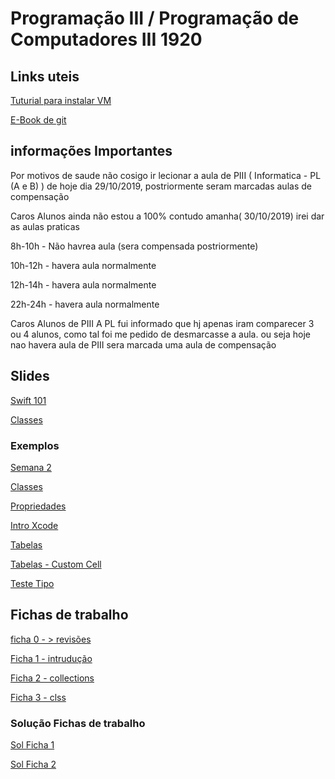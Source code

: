 # Programação III / Programação de Computadores III  1920 #

## Links uteis ##

[Tuturial para instalar VM](https://www.youtube.com/watch?v=lHCLFK2bDPM&t=186s)

[E-Book de git](https://git-scm.com/book/en/v2)






## informações Importantes ##

Por motivos de saude não cosigo ir lecionar a aula de PIII ( Informatica - PL (A e B) ) de hoje dia 29/10/2019, postriormente seram marcadas aulas de compensação 


Caros Alunos ainda não estou a 100% contudo amanha( 30/10/2019) irei dar as aulas praticas

8h-10h - Não havrea aula (sera compensada postriormente)

10h-12h - havera aula normalmente 

12h-14h - havera aula normalmente 

22h-24h - havera aula normalmente 


Caros Alunos de PIII A PL fui informado que hj apenas iram comparecer 3 ou 4 alunos, como tal foi me pedido de desmarcasse a aula. ou seja hoje nao havera aula de PIII sera marcada uma aula de compensação 

## Slides ##


[Swift 101](https://bitbucket.org/GoncaloaaF/piii1920/downloads/Swift_101.pdf)

[Classes](https://bitbucket.org/GoncaloaaF/piii1920/downloads/swift_class.pdf)




### Exemplos  ###

[Semana 2](https://bitbucket.org/GoncaloaaF/piii1920/downloads/Semana2.playground.zip)

[Classes](https://bitbucket.org/GoncaloaaF/piii1920/src/master/Exemplos/demoClasses/)

[Propriedades](https://bitbucket.org/GoncaloaaF/piii1920/src/master/Exemplos/demo_porp.swift)

[Intro Xcode](https://bitbucket.org/GoncaloaaF/piii1920/src/master/Exemplos/intro_xcode/)

[Tabelas](https://bitbucket.org/GoncaloaaF/piii1920/src/master/Exemplos/Tabelas_PCIIIPL_v2/)

[Tabelas - Custom Cell](https://bitbucket.org/GoncaloaaF/piii1920/src/master/Exemplos/tabelas_customCell/)

[Teste Tipo](https://bitbucket.org/GoncaloaaF/piii1920/src/master/Exemplos/testeTipo_final/)




## Fichas de trabalho ##

[ficha 0 - > revisões](https://bitbucket.org/GoncaloaaF/piii1920/downloads/ficha_0.pdf)

[Ficha 1 - intrudução](https://bitbucket.org/GoncaloaaF/piii1920/downloads/ISTEC_ficha_funcs.pdf)

[Ficha 2 - collections](https://bitbucket.org/GoncaloaaF/piii1920/downloads/ISTEC_ficha_collections.pdf)

[Ficha 3 - clss](https://bitbucket.org/GoncaloaaF/piii1920/downloads/ficha_classes.pdf)


### Solução Fichas de trabalho ###


[Sol Ficha 1](https://bitbucket.org/GoncaloaaF/piii1920/src/master/Exemplos/SolFichas/ficha1.playground/)

[Sol Ficha 2](https://bitbucket.org/GoncaloaaF/piii1920/src/master/Exemplos/SolFichas/ficha2.playground/)






